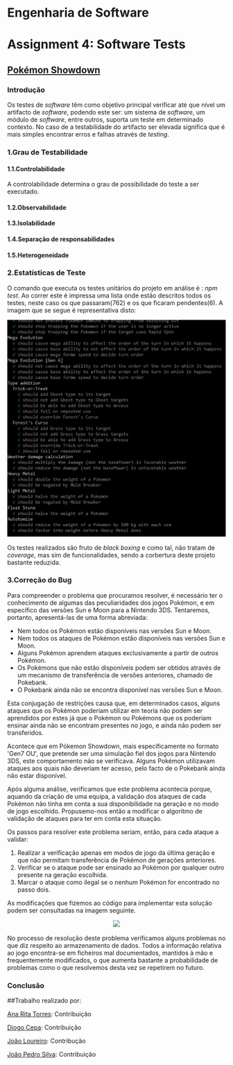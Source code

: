 # **Engenharia de Software**
# Assignment 4: Software Tests

## [Pokémon Showdown](https://www.pokemonshowdown.com)

### Introdução
 Os testes de *software* têm como objetivo principal verificar até que nível um artifacto de *software*, podendo este ser: um sistema de *software*, um módulo de *software*, entre outros, suporta um teste em determinado contexto. No caso de a testabilidade do artifacto ser elevada significa que é mais simples encontrar erros e falhas através de *testing*. 

### 1.Grau de Testabilidade

#### 1.1.Controlabilidade
A controlabilidade determina o grau de possibilidade do teste a ser executado.

#### 1.2.Observabilidade

#### 1.3.Isolabilidade
#### 1.4.Separação de responsabilidades
#### 1.5.Heterogeneidade

### 2.Estatísticas de Teste
O comando que executa os testes unitários do projeto em análise é : *npm test*. Ao correr este é impressa uma lista onde estão descritos todos os testes, neste caso os que passaram(762) e os que ficaram pendentes(6). A imagem que se segue é representativa disto:

<p align="center">
   <img src="https://github.com/Katchau/Pokemon-Showdown/blob/master/ESOF-docs/Resources/npm%20test%202.png" />
</p>

Os testes realizados são fruto de *black boxing* e como tal, não tratam de *coverage*, mas sim de funcionalidades, sendo a corbertura deste projeto bastante reduzida.


### 3.Correção do Bug


Para compreender o problema que procuramos resolver, é necessário ter o conhecimento de algumas das peculiaridades dos jogos Pokémon, e em específico das versões Sun e Moon para a Nintendo 3DS. Tentaremos, portanto, apresentá-las de uma forma abreviada:

- Nem todos os Pokémon estão disponíveis nas versões Sun e Moon.
- Nem todos os ataques de Pokémon estão disponíveis nas versões Sun e Moon.
- Alguns Pokémon aprendem ataques exclusivamente a partir de outros Pokémon.
- Os Pokémons que não estão disponíveis podem ser obtidos através de um mecanismo de transferência de versões anteriores, chamado de Pokebank.
- O Pokebank ainda não se encontra disponível nas versões Sun e Moon.

Esta conjugação de restrições causa que, em determinados casos, alguns ataques que os Pokémon poderiam utilizar em teoria não podem ser aprendidos por estes já que o Pokémon ou Pokémons que os poderiam ensinar ainda não se encontram presentes no jogo, e ainda não podem ser transferidos.

Acontece que em Pókemon Showdown, mais especificamente no formato 'Gen7 OU', que pretende ser uma simulação fiel dos jogos para Nintendo 3DS, este comportamento não se verificava. Alguns Pokémon utilizavam ataques aos quais não deveriam ter acesso, pelo facto de o Pokebank ainda não estar disponível.

Após alguma análise, verificamos que este problema acontecia porque, aquando da criação de uma equipa, a validação dos ataques de cada Pokémon não tinha em conta a sua disponibilidade na geração e no modo de jogo escolhido. Propusemo-nos então a modificar o algoritmo de validação de ataques para ter em conta esta situação. 

Os passos para resolver este problema seriam, então, para cada ataque a validar:

1. Realizar a verificação apenas em modos de jogo da última geração e que não permitam transferência de Pokémon de gerações anteriores.
2. Verificar se o ataque pode ser ensinado ao Pokémon por qualquer outro presente na geração escolhida.
3. Marcar o ataque como ilegal se o nenhum Pokémon for encontrado no passo dois.

As modificações que fizemos ao código para implementar esta solução podem ser consultadas na imagem seguinte.

<p align="center">
   <img src="https://github.com/Katchau/Pokemon-Showdown/blob/master/ESOF-docs/Resources/bugfix.png?raw=true" />
</p>

No processo de resolução deste problema verificamos alguns problemas no que diz respeito ao armazenamento de dados. Todos a informação relativa ao jogo encontra-se em ficheiros mal documentados, mantidos à mão e frequentemente modificados, o que aumenta bastante a probabilidade de problemas como o que resolvemos desta vez se repetirem no futuro.

### Conclusão

##Trabalho realizado por:

[Ana Rita Torres](https://github.com/AnaRitaTorres): Contribuição 

[Diogo Cepa](https://github.com/dcepa95): Contribuição 

[João Loureiro](https://github.com/Katchau): Contribução 

[João Pedro Silva](https://github.com/joaosilva22): Contribuição 

